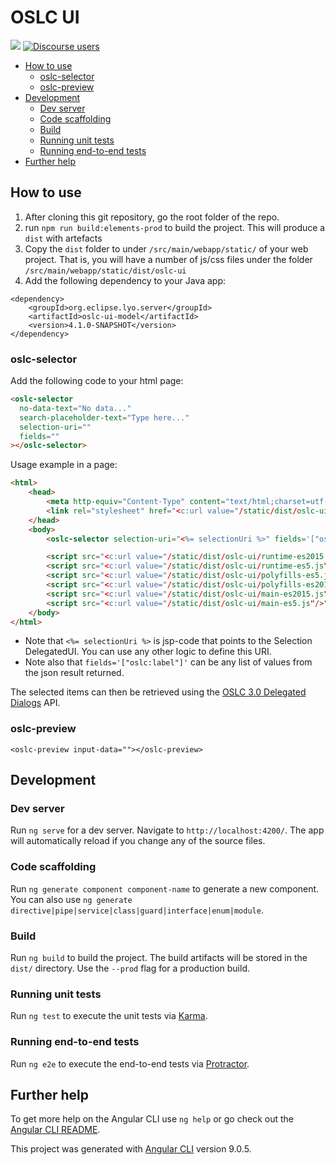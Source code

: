 # OSLC UI

[![](https://img.shields.io/badge/project-Eclipse%20Lyo-blue?color=418eeb)](https://github.com/eclipse/lyo)
[![Discourse users](https://img.shields.io/discourse/users?color=28bd84&server=https%3A%2F%2Fforum.open-services.net%2F)](https://forum.open-services.net/)


- [How to use](#how-to-use)
  - [oslc-selector](#oslc-selector)
  - [oslc-preview](#oslc-preview)
- [Development](#development)
  - [Dev server](#dev-server)
  - [Code scaffolding](#code-scaffolding)
  - [Build](#build)
  - [Running unit tests](#running-unit-tests)
  - [Running end-to-end tests](#running-end-to-end-tests)
- [Further help](#further-help)

## How to use

1. After cloning this git repository, go the root folder of the repo.
2. run `npm run build:elements-prod` to build the project. This will produce a `dist` with artefacts
3. Copy the `dist` folder to under `/src/main/webapp/static/` of your web project. That is, you will have a number of js/css files under the folder `/src/main/webapp/static/dist/oslc-ui`
4. Add the following dependency to your Java app:

```
<dependency>
    <groupId>org.eclipse.lyo.server</groupId>
    <artifactId>oslc-ui-model</artifactId>
    <version>4.1.0-SNAPSHOT</version>
</dependency>
```

### oslc-selector

Add the following code to your html page:

```html
<oslc-selector
  no-data-text="No data..."
  search-placeholder-text="Type here..."
  selection-uri=""
  fields=""
></oslc-selector>
```

Usage example in a page:

```html
<html>
    <head>
        <meta http-equiv="Content-Type" content="text/html;charset=utf-8">
        <link rel="stylesheet" href="<c:url value="/static/dist/oslc-ui/styles.css"/>">
    </head>
    <body>
        <oslc-selector selection-uri="<%= selectionUri %>" fields='["oslc:label"]'></oslc-selector>

        <script src="<c:url value="/static/dist/oslc-ui/runtime-es2015.js"/>" type="module"></script>
        <script src="<c:url value="/static/dist/oslc-ui/runtime-es5.js"/>" nomodule defer></script>
        <script src="<c:url value="/static/dist/oslc-ui/polyfills-es5.js"/>" nomodule defer></script>
        <script src="<c:url value="/static/dist/oslc-ui/polyfills-es2015.js"/>" type="module"></script>
        <script src="<c:url value="/static/dist/oslc-ui/main-es2015.js"/>" type="module"></script>
        <script src="<c:url value="/static/dist/oslc-ui/main-es5.js"/>" nomodule defer></script>
    </body>
</html>
```

- Note that `<%= selectionUri %>` is jsp-code that points to the Selection DelegatedUI. You can use any other logic to define this URI.
- Note also that `fields='["oslc:label"]'` can be any list of values from the json result returned.

The selected items can then be retrieved using the [OSLC 3.0 Delegated Dialogs](https://docs.oasis-open-projects.org/oslc-op/core/v3.0/ps01/dialogs.html#client_responsibilities) API.


### oslc-preview

`<oslc-preview input-data=""></oslc-preview>`

## Development

### Dev server

Run `ng serve` for a dev server. Navigate to `http://localhost:4200/`. The app will automatically reload if you change any of the source files.

### Code scaffolding

Run `ng generate component component-name` to generate a new component. You can also use `ng generate directive|pipe|service|class|guard|interface|enum|module`.

### Build

Run `ng build` to build the project. The build artifacts will be stored in the `dist/` directory. Use the `--prod` flag for a production build.

### Running unit tests

Run `ng test` to execute the unit tests via [Karma](https://karma-runner.github.io).

### Running end-to-end tests

Run `ng e2e` to execute the end-to-end tests via [Protractor](http://www.protractortest.org/).

## Further help

To get more help on the Angular CLI use `ng help` or go check out the [Angular CLI README](https://github.com/angular/angular-cli/blob/master/README.md).

This project was generated with [Angular CLI](https://github.com/angular/angular-cli) version 9.0.5.
